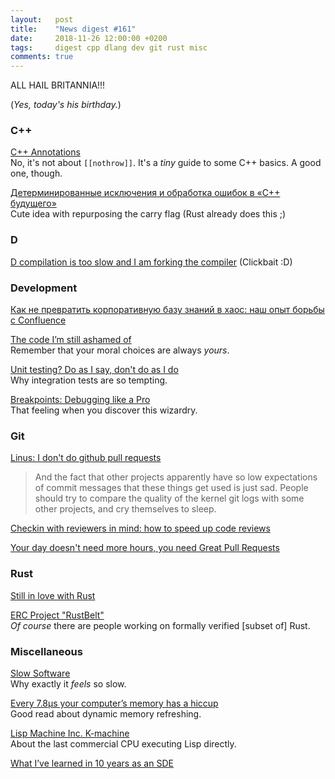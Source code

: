 ```yaml
---
layout:   post
title:    "News digest #161"
date:     2018-11-26 12:00:00 +0200
tags:     digest cpp dlang dev git rust misc
comments: true
---
```


ALL HAIL BRITANNIA!!!

(_Yes, today's his birthday._)

### C++

[C++ Annotations](http://www.icce.rug.nl/documents/cplusplus/)<br/>
No, it's not about `[[nothrow]]`. It's a _tiny_ guide to some C++ basics. A good one, though.

[Детерминированные исключения и обработка ошибок в «C++ будущего»](https://habr.com/post/430690/)<br/>
Cute idea with repurposing the carry flag (Rust already does this ;)

### D

[D compilation is too slow and I am forking the compiler](https://blog.thecybershadow.net/2018/11/18/d-compilation-is-too-slow-and-i-am-forking-the-compiler/) (Clickbait :D)

### Development

[Как не превратить корпоративную базу знаний в хаос: наш опыт борьбы с Confluence](https://habr.com/post/430500/)

[The code I’m still ashamed of](https://medium.freecodecamp.org/the-code-im-still-ashamed-of-e4c021dff55e)<br/>
Remember that your moral choices are always _yours_.

[Unit testing? Do as I say, don't do as I do](https://atilanevesoncode.wordpress.com/2018/11/20/unit-testing-do-as-i-say-dont-do-as-i-do/)<br/>
Why integration tests are so tempting.

[Breakpoints: Debugging like a Pro](https://cheesecakelabs.com/blog/breakpoints-debugging-like-pro/)<br/>
That feeling when you discover this wizardry.

### Git

[Linus: I don't do github pull requests](https://github.com/torvalds/linux/pull/17)<br/>
> And the fact that other projects apparently have so low expectations
> of commit messages that these things get used is just sad. People
> should try to compare the quality of the kernel git logs with some
> other projects, and cry themselves to sleep.

[Checkin with reviewers in mind: how to speed up code reviews](http://blog.plasticscm.com/2018/10/checkin-with-reviewers-in-mind-how-to-fix-pull-requests.html)

[Your day doesn't need more hours, you need Great Pull Requests](https://fabianuribe.com/blog/Great-Pull-Requests.html)

### Rust

[Still in love with Rust](https://dpc.pw/still-in-love-with-rust)

[ERC Project "RustBelt"](http://plv.mpi-sws.org/rustbelt/)<br/>
_Of course_ there are people working on formally verified [subset of] Rust.

### Miscellaneous

[Slow Software](https://www.inkandswitch.com/slow-software.html)<br/>
Why exactly it _feels_ so slow.

[Every 7.8μs your computer’s memory has a hiccup](https://blog.cloudflare.com/every-7-8us-your-computers-memory-has-a-hiccup/)<br/>
Good read about dynamic memory refreshing.

[Lisp Machine Inc. K-machine](http://fare.tunes.org/tmp/emergent/kmachine.htm)<br/>
About the last commercial CPU executing Lisp directly.

[What I’ve learned in 10 years as an SDE](https://medium.com/expedia-engineering/what-ive-learned-in-10-years-as-an-sde-9cea19aac0ce)
